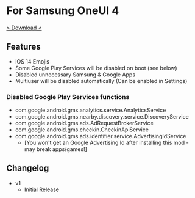 # For Samsung OneUI 4

[> Download <](https://github.com/niklas389/)

## Features

- iOS 14 Emojis
- Some Google Play Services will be disabled on boot (see below)
- Disabled unnecessary Samsung & Google Apps
- Multiuser will be disabled automatically (Can be enabled in Settings)

### Disabled Google Play Services functions

- com.google.android.gms.analytics.service.AnalyticsService
- com.google.android.gms.nearby.discovery.service.DiscoveryService
- com.google.android.gms.ads.AdRequestBrokerService
- com.google.android.gms.checkin.CheckinApiService
- com.google.android.gms.ads.identifier.service.AdvertisingIdService
  - [You won't get an Google Advertising Id after installing this mod - may break apps/games!]

## Changelog

- v1
  - Initial Release
